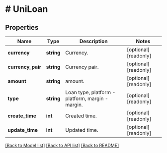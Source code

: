 # # UniLoan

## Properties

Name | Type | Description | Notes
------------ | ------------- | ------------- | -------------
**currency** | **string** | Currency. | [optional] [readonly] 
**currency_pair** | **string** | Currency pair. | [optional] [readonly] 
**amount** | **string** | amount. | [optional] [readonly] 
**type** | **string** | Loan type, platform - platform, margin - margin. | [optional] [readonly] 
**create_time** | **int** | Created time. | [optional] [readonly] 
**update_time** | **int** | Updated time. | [optional] [readonly] 

[[Back to Model list]](../../README.md#documentation-for-models) [[Back to API list]](../../README.md#documentation-for-api-endpoints) [[Back to README]](../../README.md)
